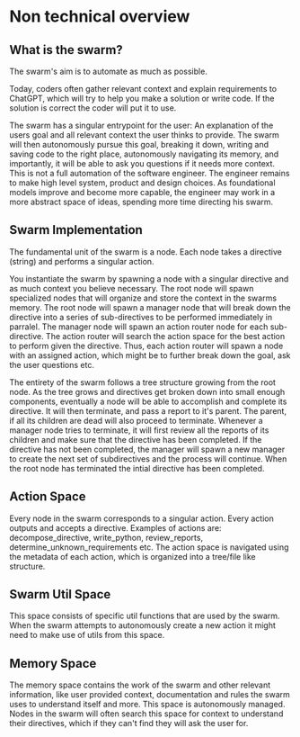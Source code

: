 # Non technical overview
## What is the swarm?
The swarm's aim is to automate as much as possible. 

Today, coders often gather relevant context and explain requirements to ChatGPT, which will try to help you make a solution or write code. If the solution is correct the coder will put it to use.

The swarm has a singular entrypoint for the user: An explanation of the users goal and all relevant context the user thinks to provide. The swarm will then autonomously pursue this goal, breaking it down, writing and saving code to the right place, autonomously navigating its memory, and importantly, it will be able to ask you questions if it needs more context. This is not a full automation of the software engineer. The engineer remains to make high level system, product and design choices. As foundational models improve and become more capable, the engineer may work in a more abstract space of ideas, spending more time directing his swarm.

## Swarm Implementation
The fundamental unit of the swarm is a node. Each node takes a directive (string) and performs a singular action. 

You instantiate the swarm by spawning a node with a singular directive and as much context you believe necessary. The root node will spawn specialized nodes that will organize and store the context in the swarms memory. The root node will spawn a manager node that will break down the directive into a series of sub-directives to be performed immediately in parralel. The manager node will spawn an action router node for each sub-directive. The action router will search the action space for the best action to perform given the directive. Thus, each action router will spawn a node with an assigned action, which might be to further break down the goal, ask the user questions etc.

The entirety of the swarm follows a tree structure growing from the root node. As the tree grows and directives get broken down into small enough components, eventually a node will be able to accomplish and complete its directive. It will then terminate, and pass a report to it's parent. The parent, if all its children are dead will also proceed to terminate. Whenever a manager node tries to terminate, it will first review all the reports of its children and make sure that the directive has been completed. If the directive has not been completed, the manager will spawn a new manager to create the next set of subdirectives and the process will continue. When the root node has terminated the intial directive has been completed.

## Action Space
Every node in the swarm corresponds to a singular action. Every action outputs and accepts a directive. Examples of actions are: decompose_directive, write_python, review_reports, determine_unknown_requirements etc. The action space is navigated using the metadata of each action, which is organized into a tree/file like structure. 

## Swarm Util Space
This space consists of specific util functions that are used by the swarm. When the swarm attempts to autonomously create a new action it might need to make use of utils from this space.

## Memory Space
The memory space contains the work of the swarm and other relevant information, like user provided context, documentation and rules the swarm uses to understand itself and more. This space is autonomously managed. Nodes in the swarm will often search this space for context to understand their directives, which if they can't find they will ask the user for.
